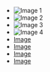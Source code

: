 * ![Image 1](https://images.unsplash.com/photo-1553808373-92b0bcc3af65?ixlib=rb-1.2.1&ixid=eyJhcHBfaWQiOjEyMDd9&auto=format&fit=crop&w=400&q=60)
* ![Image 2](https://images.unsplash.com/photo-1553822926-d76e7ce57592?ixlib=rb-1.2.1&ixid=eyJhcHBfaWQiOjEyMDd9&auto=format&fit=crop&w=400&q=60)
* ![Image 3](https://images.unsplash.com/photo-1553949357-e164b5711492?ixlib=rb-1.2.1&ixid=eyJhcHBfaWQiOjEyMDd9&auto=format&fit=crop&w=400&q=60)
* ![Image 4](https://images.unsplash.com/photo-1553949285-bdcb31ec5cba?ixlib=rb-1.2.1&ixid=eyJhcHBfaWQiOjEyMDd9&auto=format&fit=crop&w=400&q=60)
* [Image ]()
* [Image ]()
* [Image ]()
* [Image ]()
